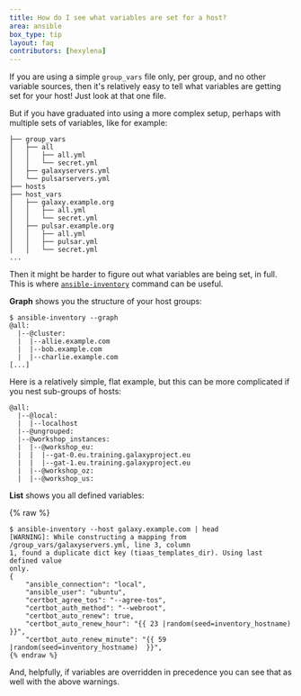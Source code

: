 ```yaml
---
title: How do I see what variables are set for a host?
area: ansible
box_type: tip
layout: faq
contributors: [hexylena]
---
```


If you are using a simple `group_vars` file only, per group, and no other variable sources, then it's relatively easy to tell what variables are getting set for your host! Just look at that one file.

But if you have graduated into using a more complex setup, perhaps with multiple sets of variables, like for example:

```
├── group_vars
│   ├── all
│   │   ├── all.yml
│   │   └── secret.yml
│   ├── galaxyservers.yml
│   └── pulsarservers.yml
├── hosts
├── host_vars
│   ├── galaxy.example.org
│   │   ├── all.yml
│   │   └── secret.yml
│   ├── pulsar.example.org
│   │   ├── all.yml
│   │   ├── pulsar.yml
│   │   └── secret.yml
...
```

Then it might be harder to figure out what variables are being set, in full. This is where [`ansible-inventory`](https://docs.ansible.com/ansible/latest/cli/ansible-inventory.html) command can be useful.

**Graph** shows you the structure of your host groups:

```
$ ansible-inventory --graph
@all:
  |--@cluster:
  |  |--allie.example.com
  |  |--bob.example.com
  |  |--charlie.example.com
[...]
```

Here is a relatively simple, flat example, but this can be more complicated if you nest sub-groups of hosts:

```
@all:
  |--@local:
  |  |--localhost
  |--@ungrouped:
  |--@workshop_instances:
  |  |--@workshop_eu:
  |  |  |--gat-0.eu.training.galaxyproject.eu
  |  |  |--gat-1.eu.training.galaxyproject.eu
  |  |--@workshop_oz:
  |  |--@workshop_us:
```

**List** shows you all defined variables:

{% raw %}
```
$ ansible-inventory --host galaxy.example.com | head
[WARNING]: While constructing a mapping from
/group_vars/galaxyservers.yml, line 3, column
1, found a duplicate dict key (tiaas_templates_dir). Using last defined value
only.
{
    "ansible_connection": "local",
    "ansible_user": "ubuntu",
    "certbot_agree_tos": "--agree-tos",
    "certbot_auth_method": "--webroot",
    "certbot_auto_renew": true,
    "certbot_auto_renew_hour": "{{ 23 |random(seed=inventory_hostname)  }}",
    "certbot_auto_renew_minute": "{{ 59 |random(seed=inventory_hostname)  }}",
{% endraw %}
```

And, helpfully, if variables are overridden in precedence you can see that as well with the above warnings.
